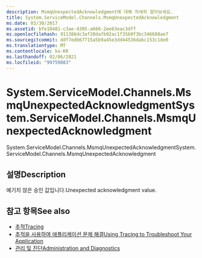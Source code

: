 ```yaml
---
description: MsmqUnexpectedAcknowledgment에 대해 자세히 알아보세요.
title: System.ServiceModel.Channels.MsmqUnexpectedAcknowledgment
ms.date: 03/30/2017
ms.assetid: bfe18481-c3ae-4305-a666-2ee63eac3dff
ms.openlocfilehash: 911386dc3af20dafb92ac1f35b9f3bc346688ae7
ms.sourcegitcommit: ddf7edb67715a5b9a45e3dd44536dabc153c1de0
ms.translationtype: MT
ms.contentlocale: ko-KR
ms.lasthandoff: 02/06/2021
ms.locfileid: "99759083"
---
```

# <a name="systemservicemodelchannelsmsmqunexpectedacknowledgment"></a><span data-ttu-id="1b7df-103">System.ServiceModel.Channels.MsmqUnexpectedAcknowledgment</span><span class="sxs-lookup"><span data-stu-id="1b7df-103">System.ServiceModel.Channels.MsmqUnexpectedAcknowledgment</span></span>

<span data-ttu-id="1b7df-104">System.ServiceModel.Channels.MsmqUnexpectedAcknowledgment</span><span class="sxs-lookup"><span data-stu-id="1b7df-104">System.ServiceModel.Channels.MsmqUnexpectedAcknowledgment</span></span>  
  
## <a name="description"></a><span data-ttu-id="1b7df-105">설명</span><span class="sxs-lookup"><span data-stu-id="1b7df-105">Description</span></span>  

 <span data-ttu-id="1b7df-106">예기치 않은 승인 값입니다.</span><span class="sxs-lookup"><span data-stu-id="1b7df-106">Unexpected acknowledgment value.</span></span>  
  
## <a name="see-also"></a><span data-ttu-id="1b7df-107">참고 항목</span><span class="sxs-lookup"><span data-stu-id="1b7df-107">See also</span></span>

- [<span data-ttu-id="1b7df-108">추적</span><span class="sxs-lookup"><span data-stu-id="1b7df-108">Tracing</span></span>](index.md)
- [<span data-ttu-id="1b7df-109">추적을 사용하여 애플리케이션 문제 해결</span><span class="sxs-lookup"><span data-stu-id="1b7df-109">Using Tracing to Troubleshoot Your Application</span></span>](using-tracing-to-troubleshoot-your-application.md)
- [<span data-ttu-id="1b7df-110">관리 및 진단</span><span class="sxs-lookup"><span data-stu-id="1b7df-110">Administration and Diagnostics</span></span>](../index.md)
